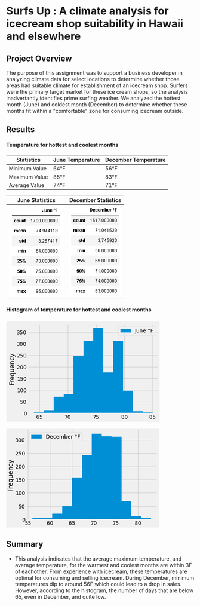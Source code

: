 # Surfs Up : A climate analysis for icecream shop suitability in Hawaii and elsewhere

## Project Overview

The purpose of this assignment was to support a business developer in analyzing climate data for select locations to determine whether those areas had suitable climate for establishment of an icecream shop. Surfers were the primary target market for these ice cream shops, so the analysis inadvertantly identifies prime surfing weather. We analyzed the hottest month (June) and coldest month (December) to determine whether these months fit within a "comfortable" zone for consuming icecream outside.

## Results

#### Temperature for hottest and coolest months



| Statistics    | June Temperature | December Temperature |
| ------------- | ---------------- | -------------------- |
| Minimum Value | 64&deg;F         | 56&deg;F             |
| Maximum Value | 85&deg;F         | 83&deg;F             |
| Average Value | 74&deg;F         | 71&deg;F             |


June Statistics            |  December Statistics
:-------------------------:|:-------------------------:
![June Temperatures](https://github.com/robbe-verhofste/surfs_up/blob/main/Resources/June_stats.PNG)  |  ![December_Temperatures](https://github.com/robbe-verhofste/surfs_up/blob/main/Resources/December_stats.PNG)



#### Histogram of temperature for hottest and coolest months
![June Temperatures](https://github.com/robbe-verhofste/surfs_up/blob/main/Resources/June_histo.PNG)

![December_Temperatures](https://github.com/robbe-verhofste/surfs_up/blob/main/Resources/December_histo.PNG)


## Summary

- This analysis indicates that the average maximum temperature, and average temperature, for the warmest and coolest months are within 3F of eachother. From experience with icecream, these temperatures are optimal for consuming and selling icecream. During December, minimum temperatures dip to around 56F which could lead to a drop in sales. However, according to the histogram, the number of days that are below 65, even in December, and quite low.